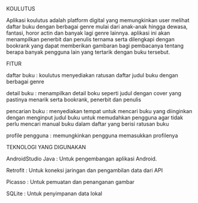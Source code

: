 KOULUTUS

Aplikasi koulutus adalah platform digital yang memungkinkan user melihat daftar buku dengan berbagai genre mulai dari anak-anak hingga dewasa, fantasi, horor actin dan banyak lagi genre lainnya. aplikasi ini akan menampilkan penerbit dan penulis ternama serta dilengkapi dengan bookrank yang dapat memberikan gambaran bagi pembacanya tentang berapa banyak pengguna lain yang tertarik dengan buku tersebut.

FITUR 

daftar buku : koulutus menyediakan ratusan daftar judul buku dengan berbagai genre

detail buku : menampilkan detail boku seperti judul dengan cover yang pastinya menarik serta bookrank, penerbit dan penulis

pencarian buku : menyediakan tempat untuk mencari buku yang diinginkan dengan menginput judul buku untuk memudahkan pengguna agar tidak perlu mencari manual buku dalam daftar yang berisi ratusan buku

profile pengguna : memungkinkan pengguna memasukkan profilenya 






TEKNOLOGI YANG DIGUNAKAN


AndroidStudio Java : Untuk pengembangan aplikasi Android.

Retrofit : Untuk koneksi jaringan dan pengambilan data dari API

Picasso : Untuk pemuatan dan penanganan gambar

SQLite : Untuk penyimpanan data lokal

